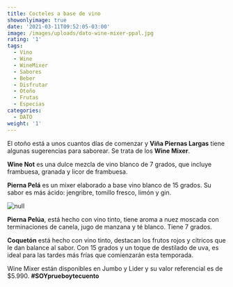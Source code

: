 ```yaml
---
title: Cocteles a base de vino
showonlyimage: true
date: '2021-03-11T09:52:05-03:00'
image: /images/uploads/dato-wine-mixer-ppal.jpg
rating: '1'
tags:
  - Vino
  - Wine
  - WineMixer
  - Sabores
  - Beber
  - Disfrutar
  - Otoño
  - Frutas
  - Especias
categories:
  - DATO
weight: '1'
---
```

El otoño está a unos cuantos días de comenzar y **Viña Piernas Largas** tiene algunas sugerencias para saborear. Se trata de los **Wine Mixer**.

<!--more-->

**Wine Not** es una dulce mezcla de vino blanco de 7 grados, que incluye frambuesa, granada y licor de frambuesa. 

**Pierna Pelá** es un mixer elaborado a base vino blanco de 15 grados. Su sabor es más ácido: jengribre, tomillo fresco, limón y gin.

![null](/images/uploads/dato-wine-mixer-2.jpg)

**Pierna Pelúa**, está hecho con vino tinto, tiene aroma a nuez moscada con terminaciones de canela, jugo de manzana y té blanco. Tiene 7 grados.

**Coquetón** está hecho con vino tinto, destacan los frutos rojos y cítricos que le dan balance al sabor. Con 15 grados y un toque de destilado de uva, es ideal para las tardes más frías que comienzarán esta temporada. 

Wine Mixer están disponibles en Jumbo y Lider y su valor referencial es de $5.990. **\#SOYprueboytecuento**

